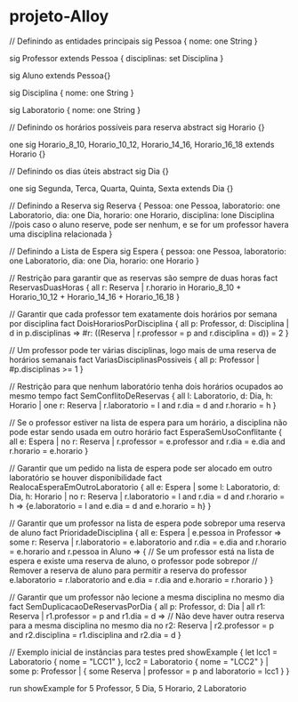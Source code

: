 # projeto-Alloy

// Definindo as entidades principais
sig Pessoa {
    	nome: one String
}

sig Professor extends Pessoa {
    	disciplinas: set Disciplina
}

sig Aluno extends Pessoa{}

sig Disciplina {
    	nome: one String
}

sig Laboratorio {
    	nome: one String
}

// Definindo os horários possíveis para reserva
abstract sig Horario {}

one sig Horario_8_10, Horario_10_12, Horario_14_16, Horario_16_18 extends Horario {}

// Definindo os dias úteis
abstract sig Dia {}

one sig Segunda, Terca, Quarta, Quinta, Sexta extends Dia {}

// Definindo a Reserva
sig Reserva {
	Pessoa: one Pessoa,
    	laboratorio: one Laboratorio,
    	dia: one Dia,
    	horario: one Horario,
	disciplina: lone Disciplina //pois caso o aluno reserve, pode ser nenhum, e se for um professor havera uma disciplina relacionada
}

// Definindo a Lista de Espera
sig Espera {
   	pessoa: one Pessoa,
	laboratorio: one Laboratorio,
	dia: one Dia,
    	horario: one Horario
}

// Restrição para garantir que as reservas são sempre de duas horas
fact ReservasDuasHoras {
	all r: Reserva | r.horario in Horario_8_10 + Horario_10_12 + Horario_14_16 + Horario_16_18
}

// Garantir que cada professor tem exatamente dois horários por semana por disciplina
fact DoisHorariosPorDisciplina {
	all p: Professor, d: Disciplina | 
        	d in p.disciplinas => 
			#r: ((Reserva | r.professor = p and r.disciplina = d)) = 2
}


// Um professor pode ter várias disciplinas, logo mais de uma reserva de horários semanais
fact VariasDisciplinasPossiveis {
    	all p: Professor | 
        	#p.disciplinas >= 1
}

// Restrição para que nenhum laboratório tenha dois horários ocupados ao mesmo tempo
fact SemConflitoDeReservas {
    	all l: Laboratorio, d: Dia, h: Horario |
        	one r: Reserva | r.laboratorio = l and r.dia = d and r.horario = h
}

// Se o professor estiver na lista de espera para um horário, a disciplina não pode estar sendo usada em outro horário
fact EsperaSemUsoConflitante {
    	all e: Espera |
        	no r: Reserva | r.professor = e.professor and r.dia = e.dia and r.horario = e.horario
}

// Garantir que um pedido na lista de espera pode ser alocado em outro laboratório se houver disponibilidade
fact RealocaEsperaEmOutroLaboratorio {
    	all e: Espera |
        	some l: Laboratorio, d: Dia, h: Horario |
            	no r: Reserva | r.laboratorio = l and r.dia = d and r.horario = h =>
            	{e.laboratorio = l and e.dia = d and e.horario = h}
}

// Garantir que um professor na lista de espera pode sobrepor uma reserva de aluno
fact PrioridadeDisciplina {
    	all e: Espera |
        	e.pessoa in Professor => 
            	some r: Reserva | 
                	r.laboratorio = e.laboratorio and r.dia = e.dia and r.horario = e.horario and
                	r.pessoa in Aluno => {
                    	// Se um professor está na lista de espera e existe uma reserva de aluno, o professor pode sobrepor
                   	// Remover a reserva de aluno para permitir a reserva do professor
                    	e.laboratorio = r.laboratorio and e.dia = r.dia and e.horario = r.horario
                }
}

// Garantir que um professor não lecione a mesma disciplina no mesmo dia
fact SemDuplicacaoDeReservasPorDia {
    all p: Professor, d: Dia | 
        all r1: Reserva | 
            r1.professor = p and r1.dia = d =>
                // Não deve haver outra reserva para a mesma disciplina no mesmo dia
                no r2: Reserva | 
                    r2.professor = p and r2.disciplina = r1.disciplina and r2.dia = d
}




// Exemplo inicial de instâncias para testes
pred showExample {
    let lcc1 = Laboratorio {
        nome = "LCC1"
    }, lcc2 = Laboratorio {
        nome = "LCC2"
    } |
    some p: Professor | {
        some Reserva | professor = p and laboratorio = lcc1
    }
}

run showExample for 5 Professor, 5 Dia, 5 Horario, 2 Laboratorio
